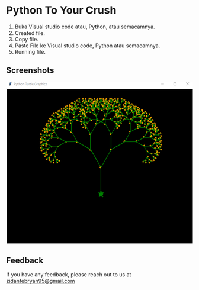 # Python To Your Crush

1. Buka Visual studio code atau, Python, atau semacamnya.
2. Created file.
3. Copy file.
4. Paste File ke Visual studio code, Python atau semacamnya.
5. Running file.





## Screenshots

![App Screenshot](asset/../projek5.png)






    
## Feedback

If you have any feedback, please reach out to us at zidanfebryan95@gmail.com

